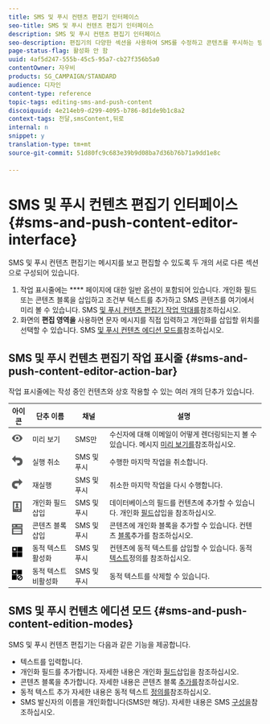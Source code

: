 ```yaml
---
title: SMS 및 푸시 컨텐츠 편집기 인터페이스
seo-title: SMS 및 푸시 컨텐츠 편집기 인터페이스
description: SMS 및 푸시 컨텐츠 편집기 인터페이스
seo-description: 편집기의 다양한 섹션을 사용하여 SMS를 수정하고 콘텐츠를 푸시하는 방법을 알아봅니다.
page-status-flag: 활성화 안 함
uuid: 4af5d247-555b-45c5-95a7-cb27f356b5a0
contentOwner: 자우비
products: SG_CAMPAIGN/STANDARD
audience: 디자인
content-type: reference
topic-tags: editing-sms-and-push-content
discoiquuid: 4e214eb9-d299-4095-b786-8d1de9b1c8a2
context-tags: 전달,smsContent,뒤로
internal: n
snippet: y
translation-type: tm+mt
source-git-commit: 51d80fc9c683e39b9d08ba7d36b76b71a9dd1e8c

---
```



# SMS 및 푸시 컨텐츠 편집기 인터페이스{#sms-and-push-content-editor-interface}

SMS 및 푸시 컨텐츠 편집기는 메시지를 보고 편집할 수 있도록 두 개의 서로 다른 섹션으로 구성되어 있습니다.

1. 작업 표시줄에는 **** 페이지에 대한 일반 옵션이 포함되어 있습니다. 개인화 필드 또는 콘텐츠 블록을 삽입하고 조건부 텍스트를 추가하고 SMS 콘텐츠를 여기에서 미리 볼 수 있습니다. SMS [및 푸시 컨텐츠 편집기 작업 막대를](#sms-and-push-content-editor-action-bar)참조하십시오.
1. 화면의 **편집 영역을** 사용하면 문자 메시지를 직접 입력하고 개인화를 삽입할 위치를 선택할 수 있습니다. SMS [및 푸시 컨텐츠 에디션 모드를](#sms-and-push-content-edition-modes)참조하십시오.

## SMS 및 푸시 컨텐츠 편집기 작업 표시줄 {#sms-and-push-content-editor-action-bar}

작업 표시줄에는 작성 중인 컨텐츠와 상호 작용할 수 있는 여러 개의 단추가 있습니다.

<table> 
 <thead> 
  <tr> 
   <th> 아이콘<br /> </th> 
   <th> 단추 이름<br /> </th> 
   <th> 채널<br /> </th> 
   <th> 설명<br /> </th> 
  </tr> 
 </thead> 
 <tbody> 
  <tr> 
   <td> <img height="21px" src="assets/viewon_darkgrey-24px.png" /> <br /> </td> 
   <td> <span class="uicontrol">미리 보기</span><br /> </td> 
   <td> SMS만<br /> </td> 
   <td> 수신자에 대해 이메일이 어떻게 렌더링되는지 볼 수 있습니다. 메시지 <a href="../../sending/using/previewing-messages.md">미리 보기를</a>참조하십시오.<br /> </td> 
  </tr> 
  <tr> 
   <td> <img height="21px" src="assets/undo_darkgrey-24px.png" /> <br /> </td> 
   <td> <span class="uicontrol">실행 취소</span><br /> </td> 
   <td> SMS 및 푸시<br /> </td> 
   <td> 수행한 마지막 작업을 취소합니다.<br /> </td> 
  </tr> 
  <tr> 
   <td> <img height="21px" src="assets/redo_darkgrey-24px.png" /> <br /> </td> 
   <td> <span class="uicontrol">재실행</span><br /> </td> 
   <td> SMS 및 푸시<br /> </td> 
   <td> 취소한 마지막 작업을 다시 수행합니다.<br /> </td> 
  </tr> 
  <tr> 
   <td> <img height="21px" src="assets/personalization_field_darkgrey-24px.png" /> <br /> </td> 
   <td> <span class="uicontrol">개인화 필드</span> 삽입 <br /> </td> 
   <td> SMS 및 푸시<br /> </td> 
   <td> 데이터베이스의 필드를 컨텐츠에 추가할 수 있습니다. 개인화 <a href="../../designing/using/personalization.md#inserting-a-personalization-field" target="_blank">필드</a>삽입을 참조하십시오.<br /> </td> 
  </tr> 
  <tr> 
   <td> <img height="21px" src="assets/personalization_block_darkgrey-24px.png" /> <br /> </td> 
   <td> <span class="uicontrol">콘텐츠 블록</span> 삽입 <br /> </td> 
   <td> SMS 및 푸시<br /> </td> 
   <td> 콘텐츠에 개인화 블록을 추가할 수 있습니다. 컨텐츠 <a href="../../designing/using/personalization.md#adding-a-content-block" target="_blank">블록</a>추가를 참조하십시오.<br /> </td> 
  </tr> 
  <tr> 
   <td> <img height="21px" src="assets/dynamiccontent_24px.png" /> <br /> </td> 
   <td> <span class="uicontrol">동적 텍스트</span> 활성화 <br /> </td> 
   <td> SMS 및 푸시<br /> </td> 
   <td> 컨텐츠에 동적 텍스트를 삽입할 수 있습니다. 동적 <a href="../../channels/using/defining-dynamic-text.md" target="_blank">텍스트</a>정의를 참조하십시오.<br /> </td> 
  </tr> 
  <tr> 
   <td> <img height="21px" src="assets/dynamiccontentdisable_24px.png" /> <br /> </td> 
   <td> <span class="uicontrol">동적 텍스트</span> 비활성화 <br /> </td> 
   <td> SMS 및 푸시<br /> </td> 
   <td> 동적 텍스트를 삭제할 수 있습니다.<br /> </td> 
  </tr> 
 </tbody> 
</table>

## SMS 및 푸시 컨텐츠 에디션 모드 {#sms-and-push-content-edition-modes}

SMS 및 푸시 컨텐츠 편집기는 다음과 같은 기능을 제공합니다.

* 텍스트를 입력합니다.
* 개인화 필드를 추가합니다. 자세한 내용은 개인화 [필드](../../designing/using/personalization.md#inserting-a-personalization-field)삽입을 참조하십시오.
* 콘텐츠 블록을 추가합니다. 자세한 내용은 콘텐츠 블록 [추가를](../../designing/using/personalization.md#adding-a-content-block)참조하십시오.
* 동적 텍스트 추가 자세한 내용은 동적 텍스트 [정의를](../../channels/using/defining-dynamic-text.md)참조하십시오.
* SMS 발신자의 이름을 개인화합니다(SMS만 해당). 자세한 내용은 SMS [구성을](../../administration/using/configuring-sms-channel.md#configuring-sms-properties)참조하십시오.

